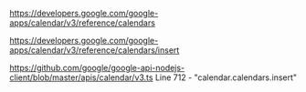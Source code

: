 https://developers.google.com/google-apps/calendar/v3/reference/calendars

https://developers.google.com/google-apps/calendar/v3/reference/calendars/insert

https://github.com/google/google-api-nodejs-client/blob/master/apis/calendar/v3.ts
Line 712 - "calendar.calendars.insert"